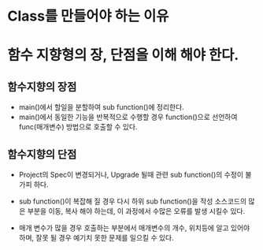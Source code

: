 # Class를 만들어야 하는 이유

# 함수 지향형의 장, 단점을 이해 해야 한다.

## 함수지향의 장점

* main()에서 할일을 분할하여 sub function()에 정리한다.
* main()에서 동일한 기능을 반복적으로 수행할 경우 function()으로 선언하여 func(매개변수) 방법으로 호출할 수 있다.

## 함수지향의 단점

* Project의 Spec이 변경되거나, Upgrade 될때 관련 sub function()의 수정이 불가피 하다.

* sub function()이 복잡해 질 경우 다시 하위 sub function()을 작성 소스코드의 많은 부분을 이동, 복사 해야 하는데, 이 과정에서 수많은 오류를 발생 시킬수 있다.

* 매개 변수가 많을 경우 호출하는 부분에서 매개변수의 개수, 위치등에 알고 있어야 하며, 잘못 될 경우 예기치 못한 문제를 일으킬 수 있다. 